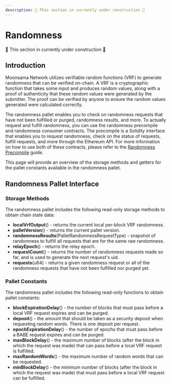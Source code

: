 ```yaml
---
description: 🚧 This section in currently under construction 🚧 
---
```


# Randomness

🚧 This section in currently under construction 🚧 

## Introduction

Moonsama Network utilizes verifiable random functions (VRF) to generate randomness that can be verified on-chain. 
A VRF is a cryptographic function that takes some input and produces random values, along with a proof of authenticity 
that these random values were generated by the submitter. The proof can be verified by anyone to ensure the random 
values generated were calculated correctly.

The randomness pallet enables you to check on randomness requests that have not been fulfilled or purged, randomness 
results, and more. To actually request and fulfill randomness, you can use the randomness precompile and randomness 
consumer contracts. The precompile is a Solidity interface that enables you to request randomness, check on the 
status of requests, fulfill requests, and more through the Ethereum API. For more information on how to use both of 
these contracts, please refer to the [Randomness Precompile](/docs/moonsama-network/solidity-precompiles/randomness) 
guide.

This page will provide an overview of the storage methods and getters for the pallet constants available in the 
randomness pallet.

## Randomness Pallet Interface

### Storage Methods

The randomness pallet includes the following read-only storage methods to obtain chain state data:

- **localVrfOutput**() - returns the current local per-block VRF randomness.
- **palletVersion**() - returns the current pallet version.
- **randomnessResults**(PalletRandomnessRequestType) - snapshot of randomness to fulfill all requests that are for the 
same raw randomness.
- **relayEpoch**() - returns the relay epoch.
- **requestCount**() - returns the number of randomness requests made so far, and is used to generate the next 
request's uid.
- **requests**(u64) - returns a given randomness request or all of the randomness requests that have not been fulfilled 
nor purged yet.

### Pallet Constants

The randomness pallet includes the following read-only functions to obtain pallet constants:

- **blockExpirationDelay**() - the number of blocks that must pass before a local VRF request expires and can be purged.
- **deposit**() - the amount that should be taken as a security deposit when requesting random words. There is one 
deposit per request.
- **epochExpirationDelay**() - the number of epochs that must pass before a BABE request expires and can be purged.
- **maxBlockDelay**() - the maximum number of blocks (after the block in which the request was made) that can pass 
before a local VRF request is fulfilled.
- **maxRandomWords**() - the maximum number of random words that can be requested.
- **minBlockDelay**() - the minimum number of blocks (after the block in which the request was made) that must pass 
before a local VRF request can be fulfilled.
